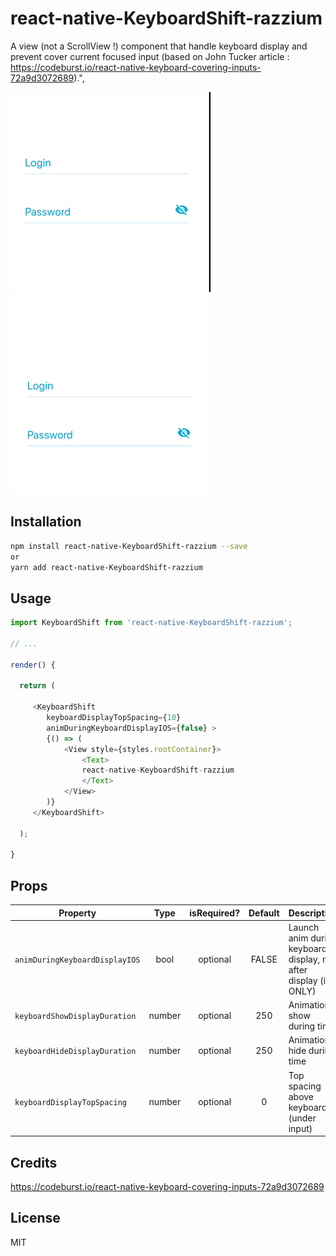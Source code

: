 # react-native-KeyboardShift-razzium
A view (not a ScrollView !) component that handle keyboard display and prevent cover current focused input (based on John Tucker article : https://codeburst.io/react-native-keyboard-covering-inputs-72a9d3072689).",

![GIF](demo1.gif) ![GIF](demo2.gif)

## Installation

```bash
npm install react-native-KeyboardShift-razzium --save
or
yarn add react-native-KeyboardShift-razzium
```

## Usage

```javascript
import KeyboardShift from 'react-native-KeyboardShift-razzium';

// ...

render() {
    
  return (
    
     <KeyboardShift
        keyboardDisplayTopSpacing={10}
        animDuringKeyboardDisplayIOS={false} >
        {() => (
            <View style={styles.rootContainer}>
                <Text>
                react-native-KeyboardShift-razzium
                </Text>
            </View>
        )}
     </KeyboardShift>
            
  );
  
}
```

## Props

| Property | Type | isRequired? | Default | Description |
| --- | :---: | :---: | :---: | --- |
| `animDuringKeyboardDisplayIOS` | bool | optional | FALSE | Launch anim during keyboard display, not after display (iOS ONLY)|
| `keyboardShowDisplayDuration` | number | optional | 250 | Animation show during time |
| `keyboardHideDisplayDuration` | number | optional | 250 | Animation hide during time |
| `keyboardDisplayTopSpacing` | number | optional | 0 | Top spacing above keyboard (under input) |

## Credits
https://codeburst.io/react-native-keyboard-covering-inputs-72a9d3072689

## License
MIT